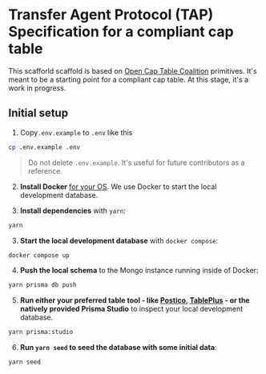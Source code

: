 # Transfer Agent Protocol (TAP) Specification for a compliant cap table

This scafforld scaffold is based on [Open Cap Table Coalition](https://github.com/Open-Cap-Table-Coalition/Open-Cap-Format-OCF) primitives. It's meant to be a starting point for a compliant cap table. At this stage, it's a work in progress.

## Initial setup

1. Copy`.env.example` to `.env` like this

```sh
cp .env.example .env
```

> Do not delete `.env.example`. It's useful for future contributors as a reference.

2. **Install Docker** [for your OS](https://docs.docker.com/get-docker/). We use Docker to start the local development database.

3. **Install dependencies** with `yarn`:

```sh
yarn
```

3. **Start the local development database** with `docker compose`:

```sh
docker compose up
```

4. **Push the local schema** to the Mongo instance running inside of Docker:

```sh
yarn prisma db push
```

5. **Run either your preferred table tool - like [Postico](https://eggerapps.at/postico2/), [TablePlus](https://tableplus.com/) - or the natively provided Prisma Studio** to inspect your local development database.

```sh
yarn prisma:studio
```

6. **Run `yarn seed` to seed the database with some initial data**:

```sh
yarn seed
```